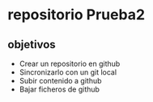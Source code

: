 # repositorio  Prueba2

## objetivos

- Crear un repositorio en github
- Sincronizarlo con un git local
- Subir contenido a github
- Bajar ficheros de github

